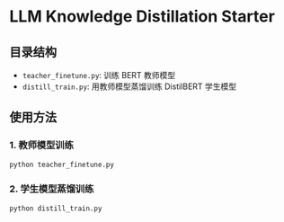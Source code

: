 # LLM Knowledge Distillation Starter

## 目录结构
- `teacher_finetune.py`: 训练 BERT 教师模型
- `distill_train.py`: 用教师模型蒸馏训练 DistilBERT 学生模型

## 使用方法

### 1. 教师模型训练
```bash
python teacher_finetune.py
```

### 2. 学生模型蒸馏训练
```bash
python distill_train.py
```
